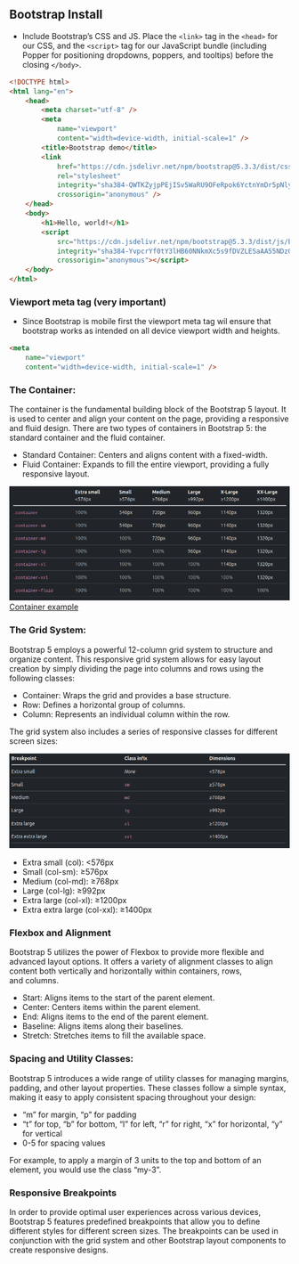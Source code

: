 ## Bootstrap Install

-   Include Bootstrap’s CSS and JS. Place the `<link>` tag in the `<head>` for our CSS, and the `<script>` tag for our JavaScript bundle (including Popper for positioning dropdowns, poppers, and tooltips) before the closing `</body>`.

```html
<!DOCTYPE html>
<html lang="en">
	<head>
		<meta charset="utf-8" />
		<meta
			name="viewport"
			content="width=device-width, initial-scale=1" />
		<title>Bootstrap demo</title>
		<link
			href="https://cdn.jsdelivr.net/npm/bootstrap@5.3.3/dist/css/bootstrap.min.css"
			rel="stylesheet"
			integrity="sha384-QWTKZyjpPEjISv5WaRU9OFeRpok6YctnYmDr5pNlyT2bRjXh0JMhjY6hW+ALEwIH"
			crossorigin="anonymous" />
	</head>
	<body>
		<h1>Hello, world!</h1>
		<script
			src="https://cdn.jsdelivr.net/npm/bootstrap@5.3.3/dist/js/bootstrap.bundle.min.js"
			integrity="sha384-YvpcrYf0tY3lHB60NNkmXc5s9fDVZLESaAA55NDzOxhy9GkcIdslK1eN7N6jIeHz"
			crossorigin="anonymous"></script>
	</body>
</html>
```

### Viewport meta tag (very important)

-   Since Bootstrap is mobile first the viewport meta tag wil ensure that bootstrap works as intended on all device
    viewport width and heights.

```html
<meta
	name="viewport"
	content="width=device-width, initial-scale=1" />
```

### The Container:

The container is the fundamental building block of the Bootstrap 5 layout. It is used to center and align your content on the page, providing a responsive and fluid design. There are two types of containers in Bootstrap 5: the standard container and the fluid container.

-   Standard Container: Centers and aligns content with a fixed-width.
-   Fluid Container: Expands to fill the entire viewport, providing a fully responsive layout.

![alt text](grid-system.png)
[Container example](https://getbootstrap.com/docs/5.3/examples/grid/#containers)


### The Grid System:

Bootstrap 5 employs a powerful 12-column grid system to structure and organize content. This responsive grid system allows for easy layout creation by simply dividing the page into columns and rows using the following classes:

-   Container: Wraps the grid and provides a base structure.
-   Row: Defines a horizontal group of columns.
-   Column: Represents an individual column within the row.

The grid system also includes a series of responsive classes for different screen sizes:

![alt text](breakp.png)

-   Extra small (col): <576px
-   Small (col-sm): ≥576px
-   Medium (col-md): ≥768px
-   Large (col-lg): ≥992px
-   Extra large (col-xl): ≥1200px
-   Extra extra large (col-xxl): ≥1400px

### Flexbox and Alignment

Bootstrap 5 utilizes the power of Flexbox to provide more flexible and advanced layout options. It offers a variety of alignment classes to align content both vertically and horizontally within containers, rows, and columns.

-   Start: Aligns items to the start of the parent element.
-   Center: Centers items within the parent element.
-   End: Aligns items to the end of the parent element.
-   Baseline: Aligns items along their baselines.
-   Stretch: Stretches items to fill the available space.

### Spacing and Utility Classes:

Bootstrap 5 introduces a wide range of utility classes for managing margins, padding, and other layout properties. These classes follow a simple syntax, making it easy to apply consistent spacing throughout your design:

-   “m” for margin, “p” for padding
-   “t” for top, “b” for bottom, “l” for left, “r” for right, “x” for horizontal, “y” for vertical
-   0-5 for spacing values

For example, to apply a margin of 3 units to the top and bottom of an element, you would use the class “my-3”.

### Responsive Breakpoints

In order to provide optimal user experiences across various devices, Bootstrap 5 features predefined breakpoints that allow you to define different styles for different screen sizes. The breakpoints can be used in conjunction with the grid system and other Bootstrap layout components to create responsive designs.
